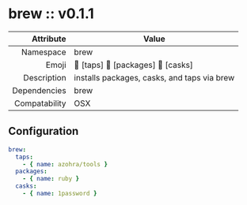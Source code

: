 # brew :: v0.1.1

| Attribute     | Value |
|--------------:|----|
| Namespace     | brew |
| Emoji         | 🚰 [taps] 🍺 [packages] 🍻 [casks]  |
| Description   | installs packages, casks, and taps via brew |
| Dependencies  | brew  |
| Compatability | OSX  |

## Configuration

```yml
brew:
  taps:
    - { name: azohra/tools }
  packages:
    - { name: ruby }
  casks:
    - { name: 1password }
```
